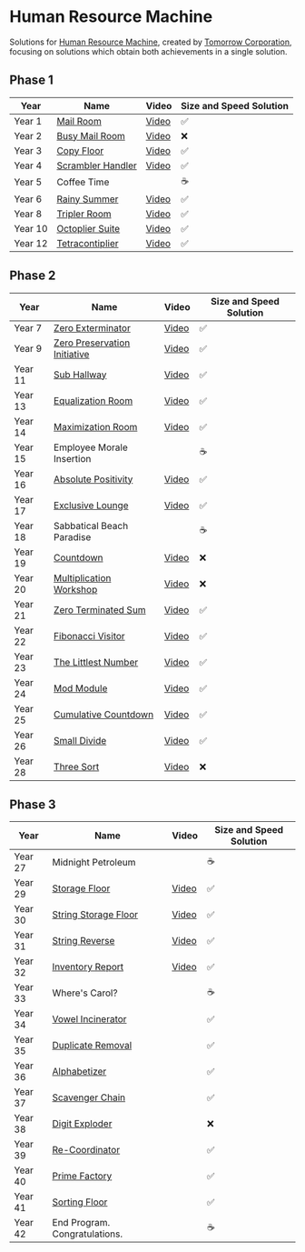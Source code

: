 # Human Resource Machine

Solutions for [Human Resource Machine](https://tomorrowcorporation.com/humanresourcemachine), created by [Tomorrow Corporation](https://tomorrowcorporation.com), focusing on solutions which obtain both achievements in a single solution.

## Phase 1

| Year    | Name                                  | Video                                                | Size and Speed Solution |
|---------|---------------------------------------|------------------------------------------------------|-------------------------|
| Year 1  | [Mail Room](Year01/README.md)         | [Video](https://www.youtube.com/watch?v=bTzmkJ2sjjM) | &#x2705;                |
| Year 2  | [Busy Mail Room](Year02/README.md)    | [Video](https://www.youtube.com/watch?v=bTzmkJ2sjjM) | &#x274C;                |
| Year 3  | [Copy Floor](Year03/README.md)        | [Video](https://www.youtube.com/watch?v=bTzmkJ2sjjM) | &#x2705;                |
| Year 4  | [Scrambler Handler](Year04/README.md) | [Video](https://www.youtube.com/watch?v=bTzmkJ2sjjM) | &#x2705;                |
| Year 5  | Coffee Time                           |                                                      | &#x2615;                |
| Year 6  | [Rainy Summer](Year06/README.md)      | [Video](https://www.youtube.com/watch?v=mJQL5Ym2FWw) | &#x2705;                |
| Year 8  | [Tripler Room](Year08/README.md)      | [Video](https://www.youtube.com/watch?v=mJQL5Ym2FWw) | &#x2705;                |
| Year 10 | [Octoplier Suite](Year10/README.md)   | [Video](https://www.youtube.com/watch?v=mJQL5Ym2FWw) | &#x2705;                |
| Year 12 | [Tetracontiplier](Year12/README.md)   | [Video](https://www.youtube.com/watch?v=mJQL5Ym2FWw) | &#x2705;                |

## Phase 2

| Year    | Name                                             | Video                                                | Size and Speed Solution |
|---------|--------------------------------------------------|------------------------------------------------------|-------------------------|
| Year 7  | [Zero Exterminator](Year07/README.md)            | [Video](https://www.youtube.com/watch?v=6cHR45MjeMI) | &#x2705;                |
| Year 9  | [Zero Preservation Initiative](Year09/README.md) | [Video](https://www.youtube.com/watch?v=6cHR45MjeMI) | &#x2705;                |
| Year 11 | [Sub Hallway](Year11/README.md)                  | [Video](https://www.youtube.com/watch?v=6cHR45MjeMI) | &#x2705;                |
| Year 13 | [Equalization Room](Year13/README.md)            | [Video](https://www.youtube.com/watch?v=6cHR45MjeMI) | &#x2705;                |
| Year 14 | [Maximization Room](Year14/README.md)            | [Video](https://www.youtube.com/watch?v=6cHR45MjeMI) | &#x2705;                |
| Year 15 | Employee Morale Insertion                        |                                                      | &#x2615;                |
| Year 16 | [Absolute Positivity](Year16/README.md)          | [Video](https://www.youtube.com/watch?v=zV8vx2qXgsU) | &#x2705;                |
| Year 17 | [Exclusive Lounge](Year17/README.md)             | [Video](https://www.youtube.com/watch?v=zV8vx2qXgsU) | &#x2705;                |
| Year 18 | Sabbatical Beach Paradise                        |                                                      | &#x2615;                |
| Year 19 | [Countdown](Year19/README.md)                    | [Video](https://www.youtube.com/watch?v=zV8vx2qXgsU) | &#x274C;                |
| Year 20 | [Multiplication Workshop](Year20/README.md)      | [Video](https://www.youtube.com/watch?v=zV8vx2qXgsU) | &#x274C;                |
| Year 21 | [Zero Terminated Sum](Year21/README.md)          | [Video](https://www.youtube.com/watch?v=kPPIn61qRrM) | &#x2705;                |
| Year 22 | [Fibonacci Visitor](Year22/README.md)            | [Video](https://www.youtube.com/watch?v=kPPIn61qRrM) | &#x2705;                |
| Year 23 | [The Littlest Number](Year23/README.md)          | [Video](https://www.youtube.com/watch?v=kPPIn61qRrM) | &#x2705;                |
| Year 24 | [Mod Module](Year24/README.md)                   | [Video](https://www.youtube.com/watch?v=kPPIn61qRrM) | &#x2705;                |
| Year 25 | [Cumulative Countdown](Year25/README.md)         | [Video](https://www.youtube.com/watch?v=kPPIn61qRrM) | &#x2705;                |
| Year 26 | [Small Divide](Year26/README.md)                 | [Video](https://www.youtube.com/watch?v=kPPIn61qRrM) | &#x2705;                |
| Year 28 | [Three Sort](Year28/README.md)                   | [Video](https://www.youtube.com/watch?v=kPPIn61qRrM) | &#x274C;                |

## Phase 3

| Year    | Name                                     | Video                                                | Size and Speed Solution |
|---------|------------------------------------------|------------------------------------------------------|-------------------------|
| Year 27 | Midnight Petroleum                       |                                                      | &#x2615;                |
| Year 29 | [Storage Floor](Year29/README.md)        | [Video](https://www.youtube.com/watch?v=A-VxIM0lfSI) | &#x2705;                |
| Year 30 | [String Storage Floor](Year30/README.md) | [Video](https://www.youtube.com/watch?v=A-VxIM0lfSI) | &#x2705;                |
| Year 31 | [String Reverse](Year31/README.md)	      | [Video](https://www.youtube.com/watch?v=A-VxIM0lfSI) | &#x2705;                |
| Year 32 | [Inventory Report](Year32/README.md) 	   | [Video](https://www.youtube.com/watch?v=A-VxIM0lfSI) | &#x2705;                |
| Year 33 | Where's Carol?                           |                                                      | &#x2615;                |
| Year 34 | [Vowel Incinerator](Year34/README.md)    |                                                      | &#x2705;                |
| Year 35 | [Duplicate Removal](Year35/README.md)    |                                                      | &#x2705;                |
| Year 36 | [Alphabetizer](Year36/README.md)	        |                                                      | &#x2705;                |
| Year 37 | [Scavenger Chain](Year37/README.md)      |                                                      | &#x2705;                |
| Year 38 | [Digit Exploder](Year38/README.md)       |                                                      | &#x274C;                |
| Year 39 | [Re-Coordinator](Year39/README.md)       |                                                      | &#x2705;                |
| Year 40 | [Prime Factory](Year40/README.md)        |                                                      | &#x2705;                |
| Year 41 | [Sorting Floor](Year41/README.md)        |                                                      | &#x2705;                |
| Year 42 | End Program. Congratulations.            |                                                      | &#x2615;                |